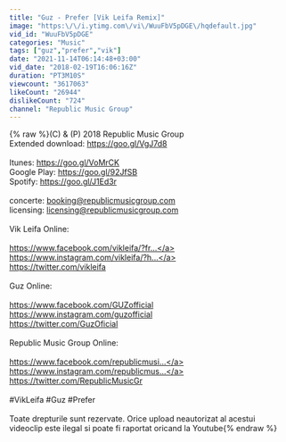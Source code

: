 ```yaml
---
title: "Guz - Prefer [Vik Leifa Remix]"
image: "https:\/\/i.ytimg.com\/vi\/WuuFbV5pDGE\/hqdefault.jpg"
vid_id: "WuuFbV5pDGE"
categories: "Music"
tags: ["guz","prefer","vik"]
date: "2021-11-14T06:14:48+03:00"
vid_date: "2018-02-19T16:06:16Z"
duration: "PT3M10S"
viewcount: "3617063"
likeCount: "26944"
dislikeCount: "724"
channel: "Republic Music Group"
---
```

{% raw %}(C) &amp; (P) 2018 Republic Music Group <br />Extended download: <a rel="nofollow" target="blank" href="https://goo.gl/VgJ7d8">https://goo.gl/VgJ7d8</a><br /><br />Itunes: <a rel="nofollow" target="blank" href="https://goo.gl/VoMrCK">https://goo.gl/VoMrCK</a> <br />Google Play: <a rel="nofollow" target="blank" href="https://goo.gl/92JfSB">https://goo.gl/92JfSB</a><br />Spotify: <a rel="nofollow" target="blank" href="https://goo.gl/J1Ed3r">https://goo.gl/J1Ed3r</a><br /><br />concerte: booking@republicmusicgroup.com<br />licensing: licensing@republicmusicgroup.com<br /><br />Vik Leifa Online: <br /><br /><a rel="nofollow" target="blank" href="https://www.facebook.com/vikleifa/?fr...">https://www.facebook.com/vikleifa/?fr...</a><br /><a rel="nofollow" target="blank" href="https://www.instagram.com/vikleifa/?h...">https://www.instagram.com/vikleifa/?h...</a><br /><a rel="nofollow" target="blank" href="https://twitter.com/vikleifa">https://twitter.com/vikleifa</a><br /><br />Guz Online: <br /><br /><a rel="nofollow" target="blank" href="https://www.facebook.com/GUZofficial">https://www.facebook.com/GUZofficial</a><br /><a rel="nofollow" target="blank" href="https://www.instagram.com/guzofficial">https://www.instagram.com/guzofficial</a><br /><a rel="nofollow" target="blank" href="https://twitter.com/GuzOficial">https://twitter.com/GuzOficial</a><br /><br />Republic Music Group Online: <br /><br /><a rel="nofollow" target="blank" href="https://www.facebook.com/republicmusi...">https://www.facebook.com/republicmusi...</a><br /><a rel="nofollow" target="blank" href="https://www.instagram.com/republicmus...">https://www.instagram.com/republicmus...</a><br /><a rel="nofollow" target="blank" href="https://twitter.com/RepublicMusicGr">https://twitter.com/RepublicMusicGr</a><br /><br />#VikLeifa #Guz #Prefer<br /><br />Toate drepturile sunt rezervate. Orice upload neautorizat al acestui videoclip este ilegal si poate fi raportat oricand la Youtube{% endraw %}
